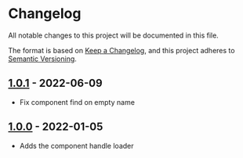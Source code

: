 # Changelog

All notable changes to this project will be documented in this file.

The format is based on [Keep a Changelog](https://keepachangelog.com/en/1.0.0/),
and this project adheres to [Semantic Versioning](https://semver.org/spec/v2.0.0.html).

## [1.0.1] - 2022-06-09

* Fix component find on empty name

## [1.0.0] - 2022-01-05

* Adds the component handle loader

[1.0.1]: https://github.com/gglnx/twig-component-handle-loader/releases/tag/v1.0.1
[1.0.0]: https://github.com/gglnx/twig-component-handle-loader/releases/tag/v1.0.0
